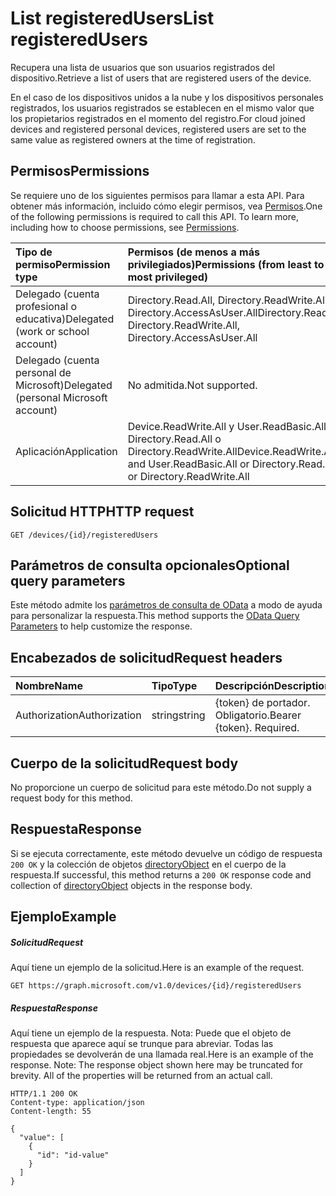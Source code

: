 # <a name="list-registeredusers"></a><span data-ttu-id="56b23-101">List registeredUsers</span><span class="sxs-lookup"><span data-stu-id="56b23-101">List registeredUsers</span></span>

<span data-ttu-id="56b23-102">Recupera una lista de usuarios que son usuarios registrados del dispositivo.</span><span class="sxs-lookup"><span data-stu-id="56b23-102">Retrieve a list of users that are registered users of the device.</span></span>

<span data-ttu-id="56b23-103">En el caso de los dispositivos unidos a la nube y los dispositivos personales registrados, los usuarios registrados se establecen en el mismo valor que los propietarios registrados en el momento del registro.</span><span class="sxs-lookup"><span data-stu-id="56b23-103">For cloud joined devices and registered personal devices, registered users are set to the same value as registered owners at the time of registration.</span></span>

## <a name="permissions"></a><span data-ttu-id="56b23-104">Permisos</span><span class="sxs-lookup"><span data-stu-id="56b23-104">Permissions</span></span>
<span data-ttu-id="56b23-p101">Se requiere uno de los siguientes permisos para llamar a esta API. Para obtener más información, incluido cómo elegir permisos, vea [Permisos](../../../concepts/permissions_reference.md).</span><span class="sxs-lookup"><span data-stu-id="56b23-p101">One of the following permissions is required to call this API. To learn more, including how to choose permissions, see [Permissions](../../../concepts/permissions_reference.md).</span></span>


|<span data-ttu-id="56b23-107">Tipo de permiso</span><span class="sxs-lookup"><span data-stu-id="56b23-107">Permission type</span></span>      | <span data-ttu-id="56b23-108">Permisos (de menos a más privilegiados)</span><span class="sxs-lookup"><span data-stu-id="56b23-108">Permissions (from least to most privileged)</span></span>              |
|:--------------------|:---------------------------------------------------------|
|<span data-ttu-id="56b23-109">Delegado (cuenta profesional o educativa)</span><span class="sxs-lookup"><span data-stu-id="56b23-109">Delegated (work or school account)</span></span> | <span data-ttu-id="56b23-110">Directory.Read.All, Directory.ReadWrite.All, Directory.AccessAsUser.All</span><span class="sxs-lookup"><span data-stu-id="56b23-110">Directory.Read.All, Directory.ReadWrite.All, Directory.AccessAsUser.All</span></span>    |
|<span data-ttu-id="56b23-111">Delegado (cuenta personal de Microsoft)</span><span class="sxs-lookup"><span data-stu-id="56b23-111">Delegated (personal Microsoft account)</span></span> | <span data-ttu-id="56b23-112">No admitida.</span><span class="sxs-lookup"><span data-stu-id="56b23-112">Not supported.</span></span>    |
|<span data-ttu-id="56b23-113">Aplicación</span><span class="sxs-lookup"><span data-stu-id="56b23-113">Application</span></span> | <span data-ttu-id="56b23-114">Device.ReadWrite.All y User.ReadBasic.All, Directory.Read.All o Directory.ReadWrite.All</span><span class="sxs-lookup"><span data-stu-id="56b23-114">Device.ReadWrite.All and User.ReadBasic.All or Directory.Read.All or Directory.ReadWrite.All</span></span> |

## <a name="http-request"></a><span data-ttu-id="56b23-115">Solicitud HTTP</span><span class="sxs-lookup"><span data-stu-id="56b23-115">HTTP request</span></span>
<!-- { "blockType": "ignored" } -->
```http
GET /devices/{id}/registeredUsers
```
## <a name="optional-query-parameters"></a><span data-ttu-id="56b23-116">Parámetros de consulta opcionales</span><span class="sxs-lookup"><span data-stu-id="56b23-116">Optional query parameters</span></span>
<span data-ttu-id="56b23-117">Este método admite los [parámetros de consulta de OData](http://developer.microsoft.com/es-ES/graph/docs/overview/query_parameters) a modo de ayuda para personalizar la respuesta.</span><span class="sxs-lookup"><span data-stu-id="56b23-117">This method supports the [OData Query Parameters](http://developer.microsoft.com/es-ES/graph/docs/overview/query_parameters) to help customize the response.</span></span>
## <a name="request-headers"></a><span data-ttu-id="56b23-118">Encabezados de solicitud</span><span class="sxs-lookup"><span data-stu-id="56b23-118">Request headers</span></span>
| <span data-ttu-id="56b23-119">Nombre</span><span class="sxs-lookup"><span data-stu-id="56b23-119">Name</span></span>       | <span data-ttu-id="56b23-120">Tipo</span><span class="sxs-lookup"><span data-stu-id="56b23-120">Type</span></span> | <span data-ttu-id="56b23-121">Descripción</span><span class="sxs-lookup"><span data-stu-id="56b23-121">Description</span></span>|
|:-----------|:------|:----------|
| <span data-ttu-id="56b23-122">Authorization</span><span class="sxs-lookup"><span data-stu-id="56b23-122">Authorization</span></span>  | <span data-ttu-id="56b23-123">string</span><span class="sxs-lookup"><span data-stu-id="56b23-123">string</span></span>  | <span data-ttu-id="56b23-p102">{token} de portador. Obligatorio.</span><span class="sxs-lookup"><span data-stu-id="56b23-p102">Bearer {token}. Required.</span></span> |

## <a name="request-body"></a><span data-ttu-id="56b23-126">Cuerpo de la solicitud</span><span class="sxs-lookup"><span data-stu-id="56b23-126">Request body</span></span>
<span data-ttu-id="56b23-127">No proporcione un cuerpo de solicitud para este método.</span><span class="sxs-lookup"><span data-stu-id="56b23-127">Do not supply a request body for this method.</span></span>

## <a name="response"></a><span data-ttu-id="56b23-128">Respuesta</span><span class="sxs-lookup"><span data-stu-id="56b23-128">Response</span></span>

<span data-ttu-id="56b23-129">Si se ejecuta correctamente, este método devuelve un código de respuesta `200 OK` y la colección de objetos [directoryObject](../resources/directoryobject.md) en el cuerpo de la respuesta.</span><span class="sxs-lookup"><span data-stu-id="56b23-129">If successful, this method returns a `200 OK` response code and collection of [directoryObject](../resources/directoryobject.md) objects in the response body.</span></span>
## <a name="example"></a><span data-ttu-id="56b23-130">Ejemplo</span><span class="sxs-lookup"><span data-stu-id="56b23-130">Example</span></span>
##### <a name="request"></a><span data-ttu-id="56b23-131">Solicitud</span><span class="sxs-lookup"><span data-stu-id="56b23-131">Request</span></span>
<span data-ttu-id="56b23-132">Aquí tiene un ejemplo de la solicitud.</span><span class="sxs-lookup"><span data-stu-id="56b23-132">Here is an example of the request.</span></span>
<!-- {
  "blockType": "request",
  "name": "get_registeredusers"
}-->
```http
GET https://graph.microsoft.com/v1.0/devices/{id}/registeredUsers
```
##### <a name="response"></a><span data-ttu-id="56b23-133">Respuesta</span><span class="sxs-lookup"><span data-stu-id="56b23-133">Response</span></span>
<span data-ttu-id="56b23-p103">Aquí tiene un ejemplo de la respuesta. Nota: Puede que el objeto de respuesta que aparece aquí se trunque para abreviar. Todas las propiedades se devolverán de una llamada real.</span><span class="sxs-lookup"><span data-stu-id="56b23-p103">Here is an example of the response. Note: The response object shown here may be truncated for brevity. All of the properties will be returned from an actual call.</span></span>
<!-- {
  "blockType": "response",
  "truncated": true,
  "@odata.type": "microsoft.graph.directoryObject",
  "isCollection": true
} -->
```http
HTTP/1.1 200 OK
Content-type: application/json
Content-length: 55

{
  "value": [
    {
      "id": "id-value"
    }
  ]
}
```

<!-- uuid: 8fcb5dbc-d5aa-4681-8e31-b001d5168d79
2015-10-25 14:57:30 UTC -->
<!-- {
  "type": "#page.annotation",
  "description": "List registeredUsers",
  "keywords": "",
  "section": "documentation",
  "tocPath": ""
}-->